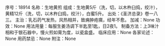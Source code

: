 序号：18914
名称：生地黄煎
组成：生地黄5斤（洗，切，以木杵臼捣，绞汁），黄精12斤（洗，切，以木杵臼捣，绞汁），白蜜5升。
出处：《圣济总录》卷一八三。
主治：乳石药气发热，风热相并，致痈肿疮痍，经年不愈。
加减：None
功效：None
用法用量：每服生姜汤调下半匙至1匙，日2夜1。
制备方法：上3味汁相和于银石器中，慢火煎如膏为度，以瓷盒盛。
临床应用：None
各家论述：None
用药禁忌：None
附注：None
